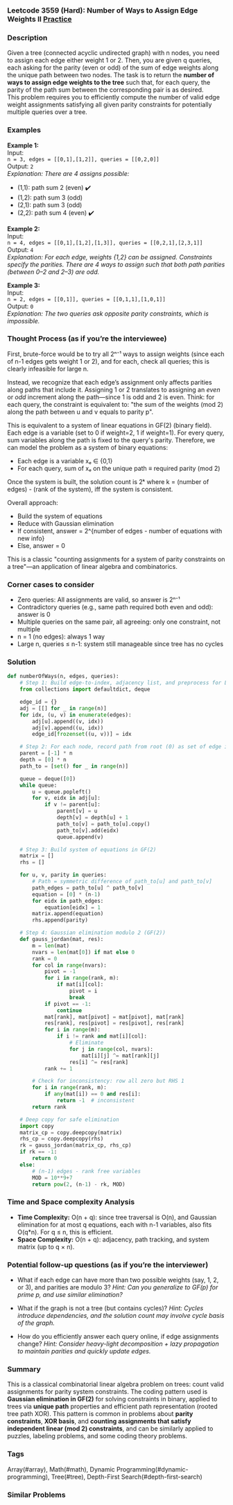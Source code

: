 ### Leetcode 3559 (Hard): Number of Ways to Assign Edge Weights II [Practice](https://leetcode.com/problems/number-of-ways-to-assign-edge-weights-ii)

### Description  
Given a tree (connected acyclic undirected graph) with n nodes, you need to assign each edge either weight 1 or 2. Then, you are given q queries, each asking for the parity (even or odd) of the sum of edge weights along the unique path between two nodes. The task is to return the **number of ways to assign edge weights to the tree** such that, for each query, the parity of the path sum between the corresponding pair is as desired.  
This problem requires you to efficiently compute the number of valid edge weight assignments satisfying all given parity constraints for potentially multiple queries over a tree.

### Examples  

**Example 1:**  
Input:  
`n = 3, edges = [[0,1],[1,2]], queries = [[0,2,0]]`  
Output: `2`  
*Explanation: There are 4 assigns possible:*
- (1,1): path sum 2 (even) ✔️
- (1,2): path sum 3 (odd)
- (2,1): path sum 3 (odd)
- (2,2): path sum 4 (even) ✔️

**Example 2:**  
Input:  
`n = 4, edges = [[0,1],[1,2],[1,3]], queries = [[0,2,1],[2,3,1]]`  
Output: `4`  
*Explanation: For each edge, weights {1,2} can be assigned. Constraints specify the parities. There are 4 ways to assign such that both path parities (between 0–2 and 2–3) are odd.*

**Example 3:**  
Input:  
`n = 2, edges = [[0,1]], queries = [[0,1,1],[1,0,1]]`  
Output: `0`  
*Explanation: The two queries ask opposite parity constraints, which is impossible.*

### Thought Process (as if you’re the interviewee)  

First, brute-force would be to try all 2ⁿ⁻¹ ways to assign weights (since each of n-1 edges gets weight 1 or 2), and for each, check all queries; this is clearly infeasible for large n.

Instead, we recognize that each edge’s assignment only affects parities along paths that include it. Assigning 1 or 2 translates to assigning an *even* or *odd* increment along the path—since 1 is odd and 2 is even. Think: for each query, the constraint is equivalent to: "the sum of the weights (mod 2) along the path between u and v equals to parity p".

This is equivalent to a system of linear equations in GF(2) (binary field). Each edge is a variable (set to 0 if weight=2, 1 if weight=1). For every query, sum variables along the path is fixed to the query's parity. Therefore, we can model the problem as a system of binary equations:
- Each edge is a variable xₑ ∈ {0,1}
- For each query, sum of xₑ on the unique path ≡ required parity (mod 2)

Once the system is built, the solution count is 2ᵏ where k = (number of edges) - (rank of the system), iff the system is consistent.

Overall approach: 
- Build the system of equations
- Reduce with Gaussian elimination
- If consistent, answer = 2^{number of edges - number of equations with new info}
- Else, answer = 0

This is a classic "counting assignments for a system of parity constraints on a tree"—an application of linear algebra and combinatorics.

### Corner cases to consider  
- Zero queries: All assignments are valid, so answer is 2ⁿ⁻¹
- Contradictory queries (e.g., same path required both even and odd): answer is 0
- Multiple queries on the same pair, all agreeing: only one constraint, not multiple
- n = 1 (no edges): always 1 way
- Large n, queries ≤ n-1: system still manageable since tree has no cycles

### Solution

```python
def numberOfWays(n, edges, queries):
    # Step 1: Build edge-to-index, adjacency list, and preprocess for LCA/path queries
    from collections import defaultdict, deque

    edge_id = {}
    adj = [[] for _ in range(n)]
    for idx, (u, v) in enumerate(edges):
        adj[u].append((v, idx))
        adj[v].append((u, idx))
        edge_id[frozenset((u, v))] = idx

    # Step 2: For each node, record path from root (0) as set of edge indices
    parent = [-1] * n
    depth = [0] * n
    path_to = [set() for _ in range(n)]

    queue = deque([0])
    while queue:
        u = queue.popleft()
        for v, eidx in adj[u]:
            if v != parent[u]:
                parent[v] = u
                depth[v] = depth[u] + 1
                path_to[v] = path_to[u].copy()
                path_to[v].add(eidx)
                queue.append(v)

    # Step 3: Build system of equations in GF(2)
    matrix = []
    rhs = []

    for u, v, parity in queries:
        # Path = symmetric difference of path_to[u] and path_to[v]
        path_edges = path_to[u] ^ path_to[v]
        equation = [0] * (n-1)
        for eidx in path_edges:
            equation[eidx] = 1
        matrix.append(equation)
        rhs.append(parity)

    # Step 4: Gaussian elimination modulo 2 (GF(2))
    def gauss_jordan(mat, res):
        m = len(mat)
        nvars = len(mat[0]) if mat else 0
        rank = 0
        for col in range(nvars):
            pivot = -1
            for i in range(rank, m):
                if mat[i][col]:
                    pivot = i
                    break
            if pivot == -1:
                continue
            mat[rank], mat[pivot] = mat[pivot], mat[rank]
            res[rank], res[pivot] = res[pivot], res[rank]
            for i in range(m):
                if i != rank and mat[i][col]:
                    # Eliminate
                    for j in range(col, nvars):
                        mat[i][j] ^= mat[rank][j]
                    res[i] ^= res[rank]
            rank += 1

        # Check for inconsistency: row all zero but RHS 1
        for i in range(rank, m):
            if any(mat[i]) == 0 and res[i]:
                return -1  # inconsistent
        return rank

    # Deep copy for safe elimination
    import copy
    matrix_cp = copy.deepcopy(matrix)
    rhs_cp = copy.deepcopy(rhs)
    rk = gauss_jordan(matrix_cp, rhs_cp)
    if rk == -1:
        return 0
    else:
        # (n-1) edges - rank free variables
        MOD = 10**9+7
        return pow(2, (n-1) - rk, MOD)
```

### Time and Space complexity Analysis  

- **Time Complexity:** O(n + q): since tree traversal is O(n), and Gaussian elimination for at most q equations, each with n-1 variables, also fits O(q\*n). For q ≤ n, this is efficient.
- **Space Complexity:** O(n + q): adjacency, path tracking, and system matrix (up to q × n).

### Potential follow-up questions (as if you’re the interviewer)  

- What if each edge can have more than two possible weights (say, 1, 2, or 3), and parities are modulo 3?
  *Hint: Can you generalize to GF(p) for prime p, and use similar elimination?*
  
- What if the graph is not a tree (but contains cycles)?
  *Hint: Cycles introduce dependencies, and the solution count may involve cycle basis of the graph.*
  
- How do you efficiently answer each query online, if edge assignments change?
  *Hint: Consider heavy-light decomposition + lazy propagation to maintain parities and quickly update edges.*

### Summary
This is a classical combinatorial linear algebra problem on trees: count valid assignments for parity system constraints. The coding pattern used is **Gaussian elimination in GF(2)** for solving constraints in binary, applied to trees via **unique path** properties and efficient path representation (rooted tree path XOR). This pattern is common in problems about **parity constraints**, **XOR basis**, and **counting assignments that satisfy independent linear (mod 2) constraints**, and can be similarly applied to puzzles, labeling problems, and some coding theory problems.

### Tags
Array(#array), Math(#math), Dynamic Programming(#dynamic-programming), Tree(#tree), Depth-First Search(#depth-first-search)

### Similar Problems
